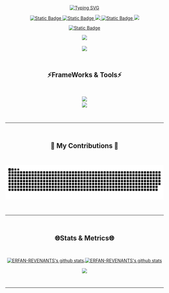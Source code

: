 <p align="center">
<a href="https://git.io/typing-svg"><img src="https://readme-typing-svg.herokuapp.com?font=DM+Sans&pause=500&center=true&vCenter=true&random=false&width=435&lines=Hey+There+%F0%9F%91%8B;I'm+Erfan!" alt="Typing SVG" /></a>
</p>

<p align="center">

  <a href="https://www.instagram.com/erfan_b404">
    <img alt="Static Badge" src="https://img.shields.io/badge/Instagram-bc2a8d?style=flat&logo=instagram&logoColor=white">
  </a>
  <a href="https://discord.gg/sigmamale">
    <img alt="Static Badge" src="https://img.shields.io/badge/Discord-7289da?style=flat&logo=discord&logoColor=white">
  </a>
  <a href="https://www.linkedin.com/in/erfanbagheri/" target="_blank">
    <img src="https://img.shields.io/badge/-Linkedin-0072b1?style=flat&logo=linkedin&logoColor=white">
  </a>
  <a href="https://www.tiktok.com/@erfan_revenant">
    <img alt="Static Badge" src="https://img.shields.io/badge/Tiktok-8A2BE2?style=flat&logo=tiktok&logoColor=white">
  </a>
  <a href="https://erfan-revenant.github.io/Erfan/" target="_blank">
    <img src="https://img.shields.io/badge/-Portfolio-orange?style=flat&logo=firefox&logoColor=white">
  </a>
</p>

<p align="center">
  <a href="https://discord.gg/memez" target="_blank">
    <img alt="Static Badge" src="https://img.shields.io/badge/ERFAN_REVENANT'S%20SERVER-%2B10K%20Members-gray?style=flat&logo=discord&logoColor=white&labelColor=7289da&link=https%3A%2F%2Fdiscord.gg%2Fmemez">

  </a>
</p>


<p align="center">
  <a href="https://github.com/ERFAN-REVENANT" target="_blank">
  <img src="https://visitor-badge.laobi.icu/badge?page_id=ERFAN-REVENANT.ERFAN-REVENANT" />
  </a>
</p>

<p align="center">
  <a href="[https://discord.gg/sigmamale](https://discord.gg/sigmamale)" target="_blank">
    <img align="center" src="https://lanyard.cnrad.dev/api/669264985947373596" />
  </a>
</p>
<br>


<h2 align="center">⚡FrameWorks & Tools⚡</h2>
<br>
<p align="center">
      <img src="https://skillicons.dev/icons?i=vscode,github,photoshop,figma" />
<br>
    <img src="https://skillicons.dev/icons?i=nodejs,python,javascript,typescript,c,react,git,html,css,tailwind" /><br>
  
</p>
<br>
<hr/>
<br>

<h2 align="center">🐍 My Contributions 🐍</h2>
  <br>
<p align="center">
  <img alt="snake eating my contributions" src="https://raw.githubusercontent.com/ERFAN-REVENANT/ERFAN-REVENANT/output/github-contribution-grid-snake.svg" />
</p>
<br>
<hr/>
<br>

<h2 align="center">🌐Stats & Metrics🌐</h2>
<br>
<p align="center">
  <a href="https://github.com/ERFAN-REVENANT" target="_blank">
    <img align="center" src="https://github-readme-stats.vercel.app/api?username=ERFAN-REVENANT&show_icons=true&theme=cobalt" alt="ERFAN-REVENANTS's github stats" />
  </a>
    <a href="https://github.com/ERFAN-REVENANT" target="_blank">
    <img align="center" src="https://github-readme-stats.vercel.app/api/top-langs/?username=ERFAN-REVENANT&hide=Jupyter+Notebook,ruby,cmake,nsis,shell,procfile&theme=calm&langs_count=6&layout=compact" alt="ERFAN-REVENANTS's github stats" />
  </a>
<p>
<p align="center">
  <img align="center" src="https://github-profile-trophy.vercel.app/?username=ERFAN-REVENANT&theme=onedark" />
</p>

<br>
<hr/>
<br>
